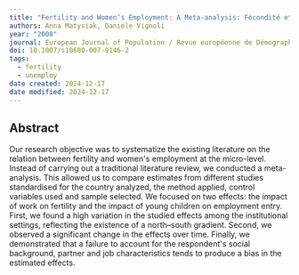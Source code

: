 ```yaml
---
title: "Fertility and Women’s Employment: A Meta-analysis: Fécondité et travail des femmes: Une méta-analyse"
authors: Anna Matysiak, Daniele Vignoli
year: "2008"
journal: European Journal of Population / Revue européenne de Démographie
doi: 10.1007/s10680-007-9146-2
tags:
  - fertility
  - unemploy
date created: 2024-12-17
date modified: 2024-12-17
---
```


## Abstract

Our research objective was to systematize the existing literature on the relation between fertility and women's employment at the micro-level. Instead of carrying out a traditional literature review, we conducted a meta-analysis. This allowed us to compare estimates from different studies standardised for the country analyzed, the method applied, control variables used and sample selected. We focused on two effects: the impact of work on fertility and the impact of young children on employment entry. First, we found a high variation in the studied effects among the institutional settings, reflecting the existence of a north–south gradient. Second, we observed a significant change in the effects over time. Finally, we demonstrated that a failure to account for the respondent's social background, partner and job characteristics tends to produce a bias in the estimated effects.
